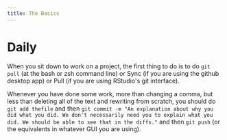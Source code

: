 ```yaml
---
title: The Basics
---
```


# Daily

When you sit down to work on a project, the first thing to do is to do `git pull` (at the bash or zsh command line) or Sync (if you are using the github desktop app) or Pull (if you are using RStudio's git interface).

Whenever you have done some work, more than changing a comma, but less than deleting all of the text and rewriting from scratch, you should do `git add thefile` and then `git commit -m "An explanation about why you did what you did. We don't necessarily need you to explain what you did. We should be able to see that in the diffs."` and then `git push` (or the equivalents in whatever GUI you are using).
